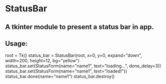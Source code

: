 # StatusBar
## A tkinter module to present a status bar in app.

## Usage:
 root = Tk()
 status_bar = StatusBar(root, x=0, y=0, expand="down", width=200, height=12, bg="yellow")
 status_bar.set(StatusForm(name="name1", text="loading...", done_delay=3))
 status_bar.set(StatusForm(name="name1", text="loaded!"))
 status_bar.done(name="name1")
 status_bar.destroy()
